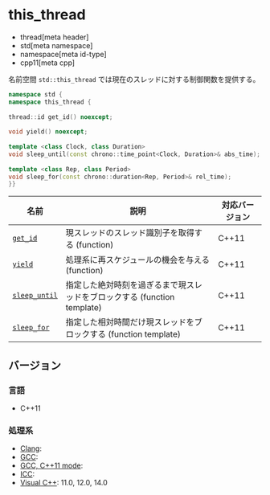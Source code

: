 # this_thread
* thread[meta header]
* std[meta namespace]
* namespace[meta id-type]
* cpp11[meta cpp]

名前空間 `std::this_thread` では現在のスレッドに対する制御関数を提供する。

```cpp
namespace std {
namespace this_thread {
 
thread::id get_id() noexcept;
 
void yield() noexcept;
 
template <class Clock, class Duration>
void sleep_until(const chrono::time_point<Clock, Duration>& abs_time);
 
template <class Rep, class Period>
void sleep_for(const chrono::duration<Rep, Period>& rel_time);
}}
```


| 名前 | 説明 | 対応バージョン |
|-----------------------------------------------|--------------------------------------------------------------------------|-------|
| [`get_id`](this_thread/get_id.md)           | 現スレッドのスレッド識別子を取得する (function)                          | C++11 |
| [`yield`](this_thread/yield.md)             | 処理系に再スケジュールの機会を与える (function)                          | C++11 |
| [`sleep_until`](this_thread/sleep_until.md) | 指定した絶対時刻を過ぎるまで現スレッドをブロックする (function template) | C++11 |
| [`sleep_for`](this_thread/sleep_for.md)     | 指定した相対時間だけ現スレッドをブロックする (function template)         | C++11 |

## バージョン
### 言語
- C++11

### 処理系
- [Clang](/implementation.md#clang):
- [GCC](/implementation.md#gcc): 
- [GCC, C++11 mode](/implementation.md#gcc):
- [ICC](/implementation.md#icc): 
- [Visual C++](/implementation.md#visual_cpp): 11.0, 12.0, 14.0
